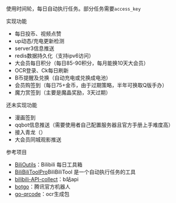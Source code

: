 使用时间轮，每日自动执行任务。部分任务需要`access_key`

实现功能
- 每日投币、视频点赞
- up动态/充电更新检测
- server3信息推送
- redis数据持久化（支持ipv6访问）
- 大会员每日积分（每日85-90积分，每月能换10天大会员）
- OCR登录、Ck每日刷新
- B币提醒及兑换（自动充电或兑换成电池）
- 会员购签到（每日75+金币，由于过期策略，半年可换取Q版手办）
- 魔力赏签到（主要是魔晶奖励，3天过期）


还未实现功能
- 漫画签到
- qqbot信息推送（需要使用者自己配置服务器且官方手册上手难度高）
- 接入青龙（）
- 大会员同城观影推送

参考项目
- [BiliOutils](https://github.com/catlair/BiliOutils)：Bilibili 每日工具箱
- [BiliBiliToolPro](https://github.com/RayWangQvQ/BiliBiliToolPro)BiliBiliTool 是一个自动执行任务的工具
- [bilibili-API-collect](https://github.com/SocialSisterYi/bilibili-API-collect)：b站api
- [botgo](https://github.com/tencent-connect/botgo?tab=readme-ov-file)：腾讯官方机器人
- [go-qrcode](https://github.com/skip2/go-qrcode?tab=readme-ov-file)：ocr生成包


